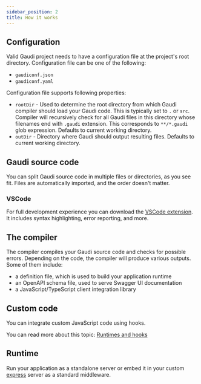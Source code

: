 ```yaml
---
sidebar_position: 2
title: How it works
---
```


## Configuration

Valid Gaudi project needs to have a configuration file at the project's root directory. Configuration file can be one of the following:

- `gaudiconf.json`
- `gaudiconf.yaml`

Configuration file supports following properties:

- `rootDir` - Used to determine the root directory from which Gaudi compiler should load your Gaudi code. This is typically set to `.` or `src`. Compiler will recursively check for all Gaudi files in this directory whose filenames end with `.gaudi` extension. This corresponds to `**/*.gaudi` glob expression. Defaults to current working directory.
- `outDir` - Directory where Gaudi should output resulting files. Defaults to current working directory.

## Gaudi source code

You can split Gaudi source code in multiple files or directories, as you see fit. Files are automatically imported, and the order doesn't matter.

### VSCode

For full development experience you can download the [VSCode extension](./). It includes syntax highlighting, error reporting, and more.

## The compiler

The compiler compiles your Gaudi source code and checks for possible errors. Depending on the code, the compiler will produce various outputs. Some of them include:

- a definition file, which is used to build your application runtime
- an OpenAPI schema file, used to serve Swagger UI documentation
- a JavaScript/TypeScript client integration library

## Custom code

You can integrate custom JavaScript code using hooks.

You can read more about this topic: [Runtimes and hooks](../runtimes-hooks)

## Runtime

Run your application as a standalone server or embed it in your custom [express](https://expressjs.com/) server as a standard middleware.
